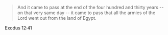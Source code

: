 > And it came to pass at the end of the four hundred and thirty years -- on that
> very same day -- it came to pass that all the armies of the Lord went out from
> the land of Egypt. 

Exodus 12:41
